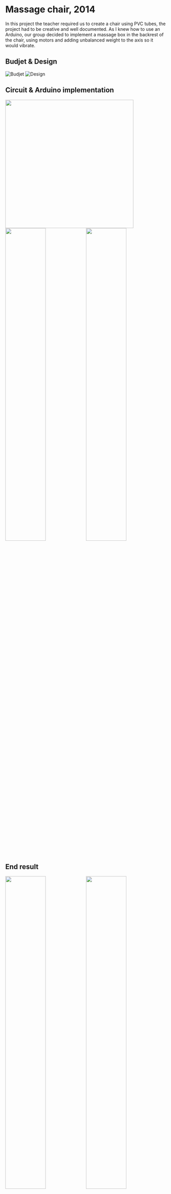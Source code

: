 # Massage chair, 2014
In this project the teacher required us to create a chair using PVC tubes, the project had to be creative and well documented.
As I knew how to use an Arduino, our group decided to implement a massage box in the backrest of the chair,
using motors and adding unbalanced weight to the axis so it would vibrate.


## Budjet & Design
![Budjet](https://github.com/Shilvan/massage-chair/blob/master/resources/budjet.png)
![Design](https://github.com/Shilvan/massage-chair/blob/master/resources/design.png)

## Circuit & Arduino implementation
<img src="https://github.com/Shilvan/massage-chair/blob/master/resources/circuit.jpeg" height="400"/>
<img src="https://github.com/Shilvan/massage-chair/blob/master/resources/board-top.jpeg" width="50%"/><img src="https://github.com/Shilvan/massage-chair/blob/master/resources/board-front.jpeg" width="50%"/>

## End result
<img src="https://github.com/Shilvan/massage-chair/blob/master/resources/chair-side.jpeg" width="50%"/><img src="https://github.com/Shilvan/massage-chair/blob/master/resources/chair-front.jpeg" width="50%"/>
